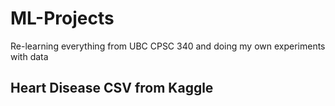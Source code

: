 # ML-Projects

Re-learning everything from UBC CPSC 340 and doing my own experiments with data

## Heart Disease CSV from Kaggle
